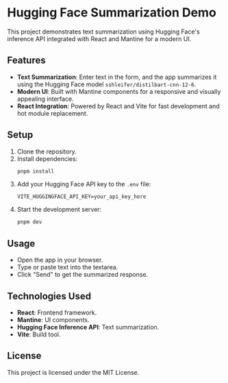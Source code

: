 # Hugging Face Summarization Demo

This project demonstrates text summarization using Hugging Face's inference API integrated with React and Mantine for a modern UI.

## Features

- **Text Summarization**: Enter text in the form, and the app summarizes it using the Hugging Face model `sshleifer/distilbart-cnn-12-6`.
- **Modern UI**: Built with Mantine components for a responsive and visually appealing interface.
- **React Integration**: Powered by React and Vite for fast development and hot module replacement.

## Setup

1. Clone the repository.
2. Install dependencies:
   ```bash
   pnpm install
   ```
3. Add your Hugging Face API key to the `.env` file:
   ```env
   VITE_HUGGINGFACE_API_KEY=your_api_key_here
   ```
4. Start the development server:
   ```bash
   pnpm dev
   ```

## Usage

- Open the app in your browser.
- Type or paste text into the textarea.
- Click "Send" to get the summarized response.

## Technologies Used

- **React**: Frontend framework.
- **Mantine**: UI components.
- **Hugging Face Inference API**: Text summarization.
- **Vite**: Build tool.

## License

This project is licensed under the MIT License.
